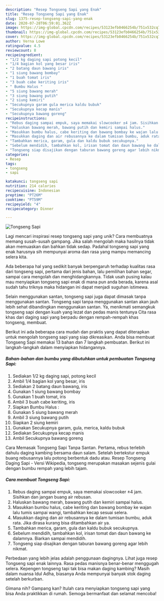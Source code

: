 ```yaml
---
description: "Resep Tongseng Sapi yang Enak"
title: "Resep Tongseng Sapi yang Enak"
slug: 1375-resep-tongseng-sapi-yang-enak
date: 2020-07-28T06:59:01.362Z
image: https://img-global.cpcdn.com/recipes/53123efb0466254b/751x532cq70/tongseng-sapi-foto-resep-utama.jpg
thumbnail: https://img-global.cpcdn.com/recipes/53123efb0466254b/751x532cq70/tongseng-sapi-foto-resep-utama.jpg
cover: https://img-global.cpcdn.com/recipes/53123efb0466254b/751x532cq70/tongseng-sapi-foto-resep-utama.jpg
author: Verna Lowe
ratingvalue: 4.5
reviewcount: 8
recipeingredient:
- "1/2 kg daging sapi potong kecil"
- "1/4 bagian kol yang besar iris"
- "2 batang daun bawang iris"
- "1 siung bawang bombay"
- "1 buah tomat iris"
- "3 buah cabe keriting iris"
- " Bumbu Halus "
- "5 siung bawang merah"
- "3 siung bawang putih"
- "2 siung kemiri"
- "Secukupnya garam gula merica kaldu bubuk"
- "Secukupnya kecap manis"
- "Secukupnya bawang goreng"
recipeinstructions:
- "Rebus daging sampai empuk, saya memakai slowcooker ±4 jam. Sisihkan dan jangan buang air rebusan."
- "Haluskan bawang merah, bawang putih dan kemiri sampai halus."
- "Masukkan bumbu halus, cabe keriting dan bawang bombay ke wajan lalu tumis sampai wangi, tambahkan kecap sesuai selera."
- "Masukkan daging dan air rebusannya ke dalam tumisan bumbu, aduk rata. Jika dirasa kurang bisa ditambahkan air ya."
- "Tambahkan merica, garam, gula dan kaldu bubuk secukupnya."
- "Sebelum mendidih, tambahkan kol, irisan tomat dan daun bawang ke dalamnya. Biarkan sampai mendidih."
- "Tongseng siap disajikan dengan taburan bawang goreng agar lebih nikmat."
categories:
- Resep
tags:
- tongseng
- sapi

katakunci: tongseng sapi 
nutrition: 214 calories
recipecuisine: Indonesian
preptime: "PT26M"
cooktime: "PT59M"
recipeyield: "4"
recipecategory: Dinner

---
```



![Tongseng Sapi](https://img-global.cpcdn.com/recipes/53123efb0466254b/751x532cq70/tongseng-sapi-foto-resep-utama.jpg)

Lagi mencari inspirasi resep tongseng sapi yang unik? Cara membuatnya memang susah-susah gampang. Jika salah mengolah maka hasilnya tidak akan memuaskan dan bahkan tidak sedap. Padahal tongseng sapi yang enak harusnya sih mempunyai aroma dan rasa yang mampu memancing selera kita.

Ada beberapa hal yang sedikit banyak berpengaruh terhadap kualitas rasa dari tongseng sapi, pertama dari jenis bahan, lalu pemilihan bahan segar, sampai cara mengolah dan menghidangkannya. Tidak usah pusing kalau mau menyiapkan tongseng sapi enak di mana pun anda berada, karena asal sudah tahu triknya maka hidangan ini dapat menjadi suguhan istimewa.

Selain menggunakan santan, tongseng sapi juga dapat dimasak tanpa menggunakan santan. Tongseng sapi tanpa menggunakan santan akan jauh lebih sehat dibandingkan menggunakan santan. Ya, menikmati semangkuk tongseng sapi dengan kuah yang lezat dan pedas manis tentunya Cita rasa khas dari daging sapi yang berpadu dengan rempah-rempah khas tongseng, membuat.


Berikut ini ada beberapa cara mudah dan praktis yang dapat diterapkan untuk mengolah tongseng sapi yang siap dikreasikan. Anda bisa membuat Tongseng Sapi memakai 13 bahan dan 7 langkah pembuatan. Berikut ini langkah-langkah dalam menyiapkan hidangannya.

<!--inarticleads1-->

##### Bahan-bahan dan bumbu yang dibutuhkan untuk pembuatan Tongseng Sapi:

1. Sediakan 1/2 kg daging sapi, potong kecil
1. Ambil 1/4 bagian kol yang besar, iris
1. Sediakan 2 batang daun bawang, iris
1. Gunakan 1 siung bawang bombay
1. Gunakan 1 buah tomat, iris
1. Ambil 3 buah cabe keriting, iris
1. Siapkan  Bumbu Halus :
1. Gunakan 5 siung bawang merah
1. Ambil 3 siung bawang putih
1. Siapkan 2 siung kemiri
1. Gunakan Secukupnya garam, gula, merica, kaldu bubuk
1. Sediakan Secukupnya kecap manis
1. Ambil Secukupnya bawang goreng


Cara Memasak Tongseng Sapi Tanpa Santan. Pertama, rebus terlebih dahulu daging kambing bersama daun salam. Setelah bertekstur empuk buang rebusannya lalu potong berbentuk dadu atau. Resep Tongseng Daging Sapi - Versi Wikipedia, tongseng merupakan masakan sejenis gulai dengan bumbu rempah yang lebih tajam. 

<!--inarticleads2-->

##### Cara membuat Tongseng Sapi:

1. Rebus daging sampai empuk, saya memakai slowcooker ±4 jam. Sisihkan dan jangan buang air rebusan.
1. Haluskan bawang merah, bawang putih dan kemiri sampai halus.
1. Masukkan bumbu halus, cabe keriting dan bawang bombay ke wajan lalu tumis sampai wangi, tambahkan kecap sesuai selera.
1. Masukkan daging dan air rebusannya ke dalam tumisan bumbu, aduk rata. Jika dirasa kurang bisa ditambahkan air ya.
1. Tambahkan merica, garam, gula dan kaldu bubuk secukupnya.
1. Sebelum mendidih, tambahkan kol, irisan tomat dan daun bawang ke dalamnya. Biarkan sampai mendidih.
1. Tongseng siap disajikan dengan taburan bawang goreng agar lebih nikmat.


Perbedaan yang lebih jelas adalah penggunaan dagingnya. Lihat juga resep Tongseng sapi enak lainnya. Rasa pedas manisnya benar-benar menggugah selera. Kepengen tongseng tapi tak bisa makan daging kambing? Masih dalam nuansa Idul Adha, biasanya Anda mempunyai banyak stok daging setelah berkurban. 

Gimana nih? Gampang kan? Itulah cara menyiapkan tongseng sapi yang bisa Anda praktikkan di rumah. Semoga bermanfaat dan selamat mencoba!
